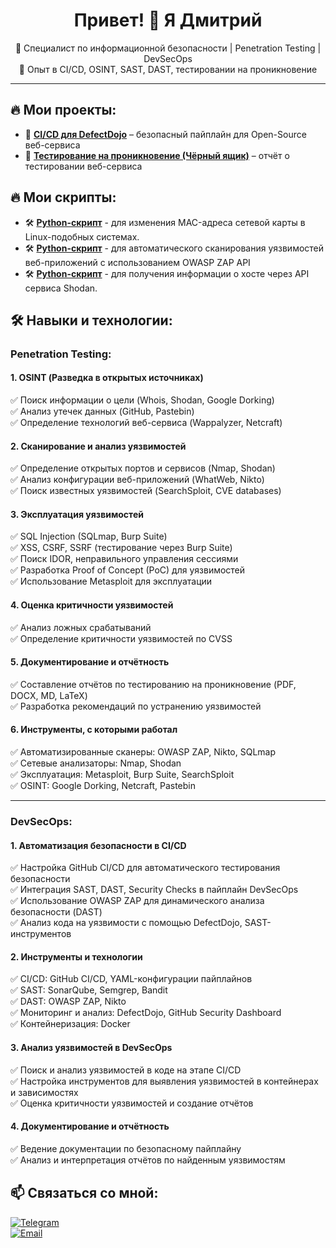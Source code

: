 <h1 align="center">Привет! 👋 Я Дмитрий</h1>
<p align="center">
  🔹 Специалист по информационной безопасности | Penetration Testing | DevSecOps <br>
  🔹 Опыт в CI/CD, OSINT, SAST, DAST, тестировании на проникновение
</p>

---

## 🔥 Мои проекты:
- 🚀 [**CI/CD для DefectDojo**](https://github.com/usd877/DevSecOps) – безопасный пайплайн для Open-Source веб-сервиса  
- 🔎 [**Тестирование на проникновение (Чёрный ящик)**](https://github.com/usd877/Penetration-Testing) – отчёт о тестировании веб-сервиса

##  🔥 Мои скрипты:

- 🛠️ [**Python-скрипт**](https://github.com/usd877/MAC-Address-Changer-Tool) - для изменения MAC-адреса сетевой карты в Linux-подобных системах.
- 🛠️ [**Python-скрипт**](https://github.com/usd877/Web-Vulnerability-Scanner-using-ZAP-API) - для автоматического сканирования уязвимостей веб-приложений с использованием OWASP ZAP API
- 🛠️ [**Python-скрипт**](https://github.com/usd877/Shodan-Host-Info-Scanner) - для получения информации о хосте через API сервиса Shodan.

## 🛠 Навыки и технологии:

### **Penetration Testing**:

#### 1. OSINT (Разведка в открытых источниках)
✅ Поиск информации о цели (Whois, Shodan, Google Dorking)  
✅ Анализ утечек данных (GitHub, Pastebin)  
✅ Определение технологий веб-сервиса (Wappalyzer, Netcraft)  

#### 2. Сканирование и анализ уязвимостей
✅ Определение открытых портов и сервисов (Nmap, Shodan)  
✅ Анализ конфигурации веб-приложений (WhatWeb, Nikto)  
✅ Поиск известных уязвимостей (SearchSploit, CVE databases)  

#### 3. Эксплуатация уязвимостей
✅ SQL Injection (SQLmap, Burp Suite)  
✅ XSS, CSRF, SSRF (тестирование через Burp Suite)  
✅ Поиск IDOR, неправильного управления сессиями  
✅ Разработка Proof of Concept (PoC) для уязвимостей  
✅ Использование Metasploit для эксплуатации  

#### 4. Оценка критичности уязвимостей
✅ Анализ ложных срабатываний  
✅ Определение критичности уязвимостей по CVSS  

#### 5. Документирование и отчётность
✅ Составление отчётов по тестированию на проникновение (PDF, DOCX, MD, LaTeX)  
✅ Разработка рекомендаций по устранению уязвимостей  

#### 6. Инструменты, с которыми работал
✅ Автоматизированные сканеры: OWASP ZAP, Nikto, SQLmap  
✅ Сетевые анализаторы: Nmap, Shodan  
✅ Эксплуатация: Metasploit, Burp Suite, SearchSploit  
✅ OSINT: Google Dorking, Netcraft, Pastebin  

---

### **DevSecOps**:

#### 1. Автоматизация безопасности в CI/CD
✅ Настройка GitHub CI/CD для автоматического тестирования безопасности  
✅ Интеграция SAST, DAST, Security Checks в пайплайн DevSecOps  
✅ Использование OWASP ZAP для динамического анализа безопасности (DAST)  
✅ Анализ кода на уязвимости с помощью DefectDojo, SAST-инструментов  

#### 2. Инструменты и технологии
✅ CI/CD: GitHub CI/CD, YAML-конфигурации пайплайнов  
✅ SAST: SonarQube, Semgrep, Bandit  
✅ DAST: OWASP ZAP, Nikto  
✅ Мониторинг и анализ: DefectDojo, GitHub Security Dashboard  
✅ Контейнеризация: Docker  

#### 3. Анализ уязвимостей в DevSecOps
✅ Поиск и анализ уязвимостей в коде на этапе CI/CD  
✅ Настройка инструментов для выявления уязвимостей в контейнерах и зависимостях  
✅ Оценка критичности уязвимостей и создание отчётов  

#### 4. Документирование и отчётность
✅ Ведение документации по безопасному пайплайну  
✅ Анализ и интерпретация отчётов по найденным уязвимостям  

 

## 📫 Связаться со мной:
[![Telegram](https://img.shields.io/badge/-Telegram-26A5E4?style=flat&logo=telegram&logoColor=white)](https://t.me/evildmitry)  
[![Email](https://img.shields.io/badge/-usd877@gmail.com-D14836?style=flat&logo=gmail&logoColor=white)](mailto:usd877@gmail.com)
